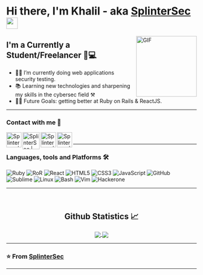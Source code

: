 # Hi there, I'm Khalil - aka [SplinterSec][twitter] <img width="30px" src="https://media.tenor.com/images/3b388fe03da271d2674faf85eb7c3fcd/tenor.gif" />

<img align="right" alt="GIF" height="160px" src="https://media.giphy.com/media/du3J3cXyzhj75IOgvA/giphy.gif" />

## I'm a Currently a Student/Freelancer  👀💻

- 👨‍💻 I’m currently doing web applications security testing.
- 📚 Learning new technologies and sharpening my skills in the cybersec field ⚒
- 💪🏼 Future Goals: getting better at Ruby on Rails & ReactJS.


---

### Contact with me 📝


[<img align="left" alt="Splintersec | Twitter" width="40px" src="https://media.giphy.com/media/M9O6ePwNJ58UMF1Rvq/giphy.gif" />][twitter]
[<img align="left" alt="SplinterSec | Devto" width="45px" src="https://res.cloudinary.com/practicaldev/image/fetch/s--0UiMFgbU--/c_limit%2Cf_auto%2Cfl_progressive%2Cq_66%2Cw_880/https://thepracticaldev.s3.amazonaws.com/i/0vbfzhjcsjs0u716x88o.gif" />][devto]
[<img align="left" alt="SplinterSec | reddit" width="40px" src="https://i.imgur.com/uR1TrP8.gif" />][reddit]
[<img align="left" alt="SplinterSec | discord" width="40px" src="https://media1.tenor.com/images/54cc77830f82ef67471d8d868d09ad2f/tenor.gif?itemid=11230336" />][discord]

<br />

---

### Languages, tools and Platforms 🛠 

![Ruby](https://img.shields.io/badge/-Ruby-red?style=flat-square&logo=Ruby&logoColor=ffffff)
![RoR](https://img.shields.io/badge/-Ruby%20On%20Rails-red?style=flat-square&logo=Ruby%20On%20Rails&logoColor=ffffff)
![React](https://img.shields.io/badge/-React-61DAFB?style=flat-square&logo=react&logoColor=ffffff)
![HTML5](https://img.shields.io/badge/-HTML5-%23E44D27?style=flat-square&logo=html5&logoColor=ffffff)
![CSS3](https://img.shields.io/badge/-CSS3-%231572B6?style=flat-square&logo=css3)
![JavaScript](https://img.shields.io/badge/-JavaScript-%23F7DF1C?style=flat-square&logo=javascript&logoColor=000000&labelColor=%23F7DF1C&color=%23FFCE5A)
![GitHub](https://img.shields.io/badge/-GitHub-181717?style=flat-square&logo=github)
![Sublime](http://img.shields.io/badge/-Sublime-FF9800?style=flat-square&logo=Sublime%20Text&logoColor=000000)
![Linux](http://img.shields.io/badge/-Linux-FCC624?style=flat-square&logo=Linux&logoColor=ffffff)
![Bash](http://img.shields.io/badge/-Bash-4EAA25?style=flat-square&logo=GNU%20Bash&logoColor=ffffff)
![Vim](http://img.shields.io/badge/-Vim-019733?style=flat-square&logo=Vim&logoColor=ffffff)
![Hackerone](https://img.shields.io/badge/-Hackerone-black?style=flat-square&logo=HackerOne&logoColor=ffffff)

---

<br/>

  <h2 align="center"> Github Statistics 📈 </h2>

  <div align="center"> 
     <a href="">
      <img align="center" src="https://github-readme-stats-sigma-five.vercel.app/api?username=splintersec&show_icons=true&include_all_commits=true&count_private=true&theme=react&line_height=40" />
    </a>
    <a href="">
      <img align="center" src="https://github-readme-stats.vercel.app/api/top-langs/?username=splintersec&theme=react&line_height=40&hide=css"/>
    </a>
</div

<br/>

---

 ### ⭐️ From [SplinterSec](https://github.com/splintersec) ### 

---


[twitter]: https://twitter.com/splint3rsec
[reddit]: https://www.reddit.com/user/splint3r_
[devto]: https://dev.to/splint3r
[discord]: https://discordapp.com/users/333367324159639552
